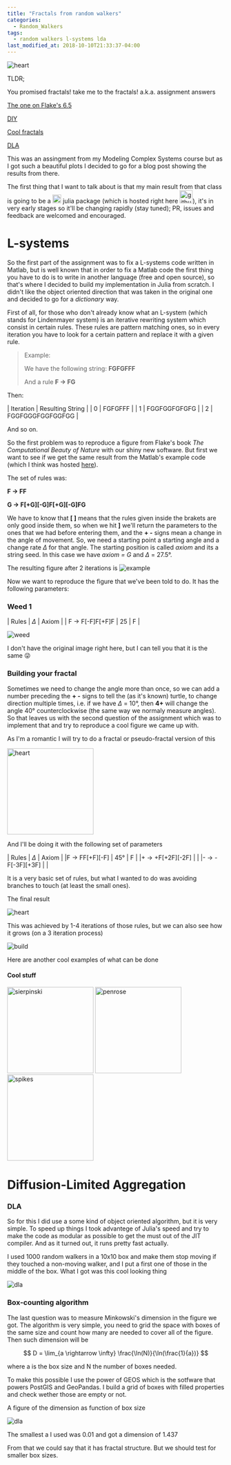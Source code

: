 ```yaml
---
title: "Fractals from random walkers"
categories:
  - Random_Walkers
tags:
  - random walkers l-systems lda
last_modified_at: 2018-10-10T21:33:37-04:00
---
```


![heart](http://olangle.w3.uvm.edu/random/lsystem.gif)

TLDR;

You promised fractals! take me to the fractals! a.k.a. assignment answers

[The one on Flake's 6.5](#weed-1)

[DIY](#building-your-fractal)

[Cool fractals](#cool-stuff)

[DLA](#dla)

This was an assingment from my Modeling Complex Systems course but
as I got such a beautiful plots I decided to go for a blog post showing
the results from there.

The first thing that I want to talk about is that my main result from
that class is going to be a <img src="https://pbs.twimg.com/profile_images/3331406046/647b7cf75cb5662b96901bc521968e94_400x400.png" alt="julia" style="width:20px;"/>
julia package (which is hosted right here [<img src="https://assets-cdn.github.com/images/modules/logos_page/GitHub-Mark.png" alt="github" style="width:30px;">](https://github.com/ollin18/ComplexSystems.jl)), it's in very early stages so it'll be changing rapidly (stay tuned); PR, issues and feedback are welcomed and encouraged.

# L-systems

So the first part of the assignment was to fix a L-systems  code  written in Matlab, but is well known that in order to fix a Matlab code the first thing you have to do is to write in another language (free and open source), so that's where I decided to build my implementation in Julia from scratch. I didn't like the object oriented direction that was taken in the original one and decided to go for a *dictionary* way.

First of all, for those who don't already know what an L-system (which stands for Lindenmayer system) is an iterative rewriting system which consist in certain rules. These rules are pattern matching ones, so in every iteration you have to look for a certain pattern and replace it with a given rule.

> Example:
>
> We have the following string: **FGFGFFF**
>
> And a rule **F -> FG**

Then:

| Iteration | Resulting String |
| 0 | FGFGFFF |
| 1 | FGGFGGFGFGFG |
| 2 | FGGFGGGFGGFGGFGG |

And so on.

So the first problem was to reproduce a figure from Flake's book *The Computational Beauty of Nature* with our shiny new software. But first we want to see if we get the same result from the Matlab's example code (which I think was hosted [here](http://courses.cit.cornell.edu/bionb441/LSystem/index.html)).

The set of rules was:

**F -> FF**

**G -> F[+G][-G]F[+G][-G]FG**

We have to know that **[ ]** means that the rules given inside the brakets are only good inside them, so when we hit **]** we'll return the parameters to the ones that we had before entering them, and the **+ -** signs mean a change in the angle of movement. So, we need a starting point a starting angle and a change rate $\Delta$ for that angle. The starting position is called *axiom* and its a string seed. In this case we have *axiom = G* and $\Delta$ = 27.5°.

The resulting figure after 2 iterations is
![example](http://olangle.w3.uvm.edu/random/example.png)

Now we want to reproduce the figure that we've been told to do. It has the following parameters:
### Weed 1

| Rules | $\Delta$ | Axiom |
| F -> F[-F]F[+F]F | 25 | F |

![weed](http://olangle.w3.uvm.edu/random/flake65.png)

I don't have the original image right here, but I can tell you that it is the same 😜

### Building your fractal

Sometimes we need to change the angle more than once, so we can add a number preceding the **+ -** signs to tell the (as it's known) turtle, to change direction multiple times, i.e. if we have $\Delta$ = 10°, then **4+** will change the angle 40° counterclockwise (the same way we normaly measure angles). So that leaves us with the second question of the assignment which was to implement that and try to reproduce a cool figure we came up with.

As I'm a romantic I will try to do a fractal or pseudo-fractal version of this

<img src="https://upload.wikimedia.org/wikipedia/commons/thumb/4/42/Love_Heart_SVG.svg/968px-Love_Heart_SVG.svg.png" alt="heart" style="width:200px;"/>

And I'll be doing it with the following set of parameters

| Rules | $\Delta$ | Axiom |
|F -> FF[+F][-F] | 45° | F |
|+ -> +F[+2F][-2F] | |
|- -> -F[-3F][+3F] | |

It is a very basic set of rules, but what I wanted to do was avoiding branches to touch (at least the small ones).

The final result

![heart](http://olangle.w3.uvm.edu/random/lsystem.gif)

This was achieved by 1-4 iterations of those rules, but we can also see how it grows (on a 3 iteration process)

![build](http://olangle.w3.uvm.edu/random/fast_build.gif)

Here are another cool examples of what can be done

#### Cool stuff

<img src="http://olangle.w3.uvm.edu/random/sierpinski.gif" alt="sierpinski" style="width:200px;"/>
<img src="http://olangle.w3.uvm.edu/random/penrose.gif" alt="penrose" style="width:200px;"/>
<img src="http://olangle.w3.uvm.edu/random/spikes.gif" alt="spikes" style="width:200px;"/>

# Diffusion-Limited Aggregation
### DLA

So for this I did use a some kind of object oriented algorithm, but it is very simple. To speed up things I took advantege of Julia's speed and try to make the code as modular as possible to get the must out of the JIT compiler. And as it turned out, it runs pretty fast actually.

I used 1000 random walkers in a 10x10 box and make them stop moving if they touched a non-moving walker, and I put a first one of those in the middle of the box. What I got was this cool looking thing

![dla](http://olangle.w3.uvm.edu/random/initial.png)

### Box-counting algorithm

The last question was to measure Minkowski's dimension in the figure we got. The algorithm is very simple, you need to grid the space with boxes of the same size and count how many are needed to cover all of the figure. Then such dimension will be

$$
D = \lim_{a \rightarrow \infty} \frac{\ln(N)}{\ln(\frac{1}{a})}
$$

where a is the box size and N the number of boxes needed.

To make this possible I use the power of GEOS which is the sotfware that powers PostGIS and GeoPandas. I build a grid of boxes with filled properties and check wether those are empty or not.

A figure of the dimension as function of box size

![dla](http://olangle.w3.uvm.edu/random/dimension.png)

The smallest a I used was 0.01 and got a dimension of 1.437

From that we could say that it has fractal structure. But we should test for smaller box sizes.

